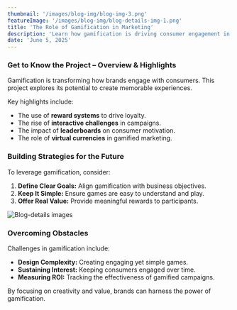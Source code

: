 ```yaml
---
thumbnail: '/images/blog-img/blog-img-3.png'
featureImage: '/images/blog-img/blog-details-img-1.png'
title: 'The Role of Gamification in Marketing'
description: 'Learn how gamification is driving consumer engagement in 2024.'
date: 'June 5, 2025'
---
```


### Get to Know the Project – Overview & Highlights

Gamification is transforming how brands engage with consumers. This project explores its potential to create memorable experiences.

Key highlights include:

- The use of **reward systems** to drive loyalty.
- The rise of **interactive challenges** in campaigns.
- The impact of **leaderboards** on consumer motivation.
- The role of **virtual currencies** in gamified marketing.

### Building Strategies for the Future

To leverage gamification, consider:

1. **Define Clear Goals:** Align gamification with business objectives.
2. **Keep It Simple:** Ensure games are easy to understand and play.
3. **Offer Real Value:** Provide meaningful rewards to participants.

![Blog-details images](/images/services/services-details-img.png)

### Overcoming Obstacles

Challenges in gamification include:

- **Design Complexity:** Creating engaging yet simple games.
- **Sustaining Interest:** Keeping consumers engaged over time.
- **Measuring ROI:** Tracking the effectiveness of gamified campaigns.

By focusing on creativity and value, brands can harness the power of gamification.
